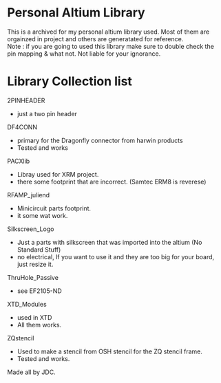 # Personal Altium Library

This is a archived for my personal altium library used.  Most of them are orgainzed in project and others are generatated for reference.  
Note : if you are going to used this library make sure to double check the pin mapping & what not.   Not liable for your ignorance.


# Library Collection list

2PINHEADER
  - just a two pin header 

DF4CONN
  - primary for the Dragonfly connector from harwin products
  - Tested and works

PACXlib
  - Libray used for XRM project.
  - there some footprint that are incorrect.  (Samtec ERM8 is reverese)

RFAMP_juliend
  - Minicircuit parts footprint.  
  - it some wat work.
 
Silkscreen_Logo
  - Just a parts with silkscreen that was imported into the altium (No Standard Stuff)
  - no electrical,  If you want to use it and they are too big for your board,  just resize it.
  
ThruHole_Passive
  - see EF2105-ND

XTD_Modules  
  - used in XTD
  - All them works.

ZQstencil 
  - Used to make a stencil from OSH stencil for the ZQ stencil frame.  
  - Tested and works.
  
Made all by JDC.
